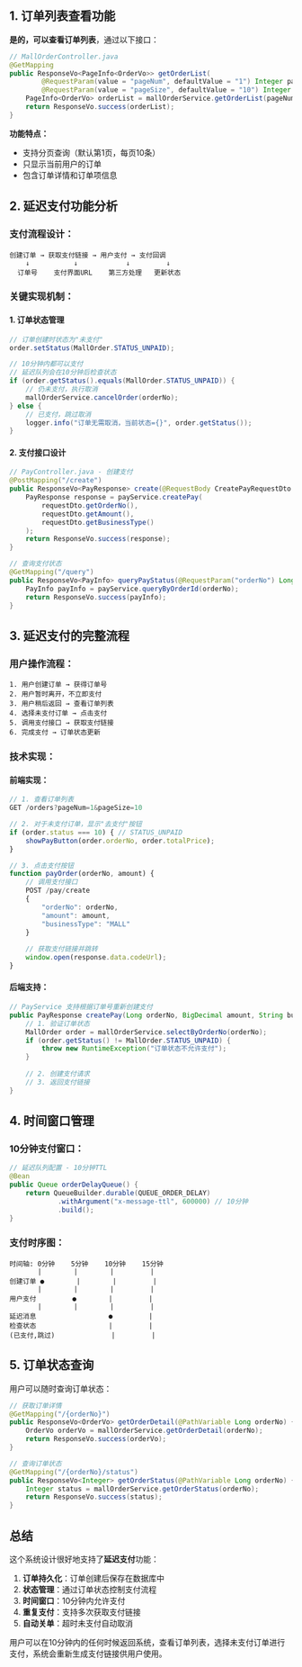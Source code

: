 ## 1. 订单列表查看功能

**是的，可以查看订单列表**，通过以下接口：

```java
// MallOrderController.java
@GetMapping
public ResponseVo<PageInfo<OrderVo>> getOrderList(
        @RequestParam(value = "pageNum", defaultValue = "1") Integer pageNum,
        @RequestParam(value = "pageSize", defaultValue = "10") Integer pageSize) {
    PageInfo<OrderVo> orderList = mallOrderService.getOrderList(pageNum, pageSize);
    return ResponseVo.success(orderList);
}
```

**功能特点：**
- 支持分页查询（默认第1页，每页10条）
- 只显示当前用户的订单
- 包含订单详情和订单项信息

## 2. 延迟支付功能分析

### **支付流程设计：**

```
创建订单 → 获取支付链接 → 用户支付 → 支付回调
    ↓           ↓            ↓         ↓
  订单号    支付界面URL    第三方处理   更新状态
```

### **关键实现机制：**

#### **1. 订单状态管理**
```java
// 订单创建时状态为"未支付"
order.setStatus(MallOrder.STATUS_UNPAID);

// 10分钟内都可以支付
// 延迟队列会在10分钟后检查状态
if (order.getStatus().equals(MallOrder.STATUS_UNPAID)) {
    // 仍未支付，执行取消
    mallOrderService.cancelOrder(orderNo);
} else {
    // 已支付，跳过取消
    logger.info("订单无需取消，当前状态={}", order.getStatus());
}
```

#### **2. 支付接口设计**
```java
// PayController.java - 创建支付
@PostMapping("/create")
public ResponseVo<PayResponse> create(@RequestBody CreatePayRequestDto requestDto) {
    PayResponse response = payService.createPay(
        requestDto.getOrderNo(), 
        requestDto.getAmount(), 
        requestDto.getBusinessType()
    );
    return ResponseVo.success(response);
}

// 查询支付状态
@GetMapping("/query")
public ResponseVo<PayInfo> queryPayStatus(@RequestParam("orderNo") Long orderNo) {
    PayInfo payInfo = payService.queryByOrderId(orderNo);
    return ResponseVo.success(payInfo);
}
```

## 3. 延迟支付的完整流程

### **用户操作流程：**

```
1. 用户创建订单 → 获得订单号
2. 用户暂时离开，不立即支付
3. 用户稍后返回 → 查看订单列表
4. 选择未支付订单 → 点击支付
5. 调用支付接口 → 获取支付链接
6. 完成支付 → 订单状态更新
```

### **技术实现：**

#### **前端实现：**
```javascript
// 1. 查看订单列表
GET /orders?pageNum=1&pageSize=10

// 2. 对于未支付订单，显示"去支付"按钮
if (order.status === 10) { // STATUS_UNPAID
    showPayButton(order.orderNo, order.totalPrice);
}

// 3. 点击支付按钮
function payOrder(orderNo, amount) {
    // 调用支付接口
    POST /pay/create
    {
        "orderNo": orderNo,
        "amount": amount,
        "businessType": "MALL"
    }
    
    // 获取支付链接并跳转
    window.open(response.data.codeUrl);
}
```

#### **后端支持：**
```java
// PayService 支持根据订单号重新创建支付
public PayResponse createPay(Long orderNo, BigDecimal amount, String businessType) {
    // 1. 验证订单状态
    MallOrder order = mallOrderService.selectByOrderNo(orderNo);
    if (order.getStatus() != MallOrder.STATUS_UNPAID) {
        throw new RuntimeException("订单状态不允许支付");
    }
    
    // 2. 创建支付请求
    // 3. 返回支付链接
}
```

## 4. 时间窗口管理

### **10分钟支付窗口：**

```java
// 延迟队列配置 - 10分钟TTL
@Bean
public Queue orderDelayQueue() {
    return QueueBuilder.durable(QUEUE_ORDER_DELAY)
            .withArgument("x-message-ttl", 600000) // 10分钟
            .build();
}
```

### **支付时序图：**

```
时间轴: 0分钟    5分钟    10分钟    15分钟
       |        |        |         |
创建订单 ●        |        |         |
       |        |        |         |
用户支付         ●        |         |
       |        |        |         |
延迟消息                  ●         |
检查状态                  |         |
(已支付,跳过)              |         |
```

## 5. 订单状态查询

用户可以随时查询订单状态：

```java
// 获取订单详情
@GetMapping("/{orderNo}")
public ResponseVo<OrderVo> getOrderDetail(@PathVariable Long orderNo) {
    OrderVo orderVo = mallOrderService.getOrderDetail(orderNo);
    return ResponseVo.success(orderVo);
}

// 查询订单状态
@GetMapping("/{orderNo}/status")
public ResponseVo<Integer> getOrderStatus(@PathVariable Long orderNo) {
    Integer status = mallOrderService.getOrderStatus(orderNo);
    return ResponseVo.success(status);
}
```

## 总结

这个系统设计很好地支持了**延迟支付**功能：

1. **订单持久化**：订单创建后保存在数据库中
2. **状态管理**：通过订单状态控制支付流程
3. **时间窗口**：10分钟内允许支付
4. **重复支付**：支持多次获取支付链接
5. **自动关单**：超时未支付自动取消

用户可以在10分钟内的任何时候返回系统，查看订单列表，选择未支付订单进行支付，系统会重新生成支付链接供用户使用。
